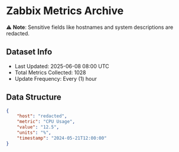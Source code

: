 # Zabbix Metrics Archive

⚠️ **Note**: Sensitive fields like hostnames and system descriptions are redacted.

## Dataset Info
- Last Updated: 2025-06-08 08:00 UTC
- Total Metrics Collected: 1028
- Update Frequency: Every (1) hour

## Data Structure
```json
{
    "host": "redacted",
    "metric": "CPU Usage",
    "value": "12.5",
    "units": "%",
    "timestamp": "2024-05-21T12:00:00"
}
```
